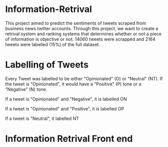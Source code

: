 # Information-Retrival

This project aimed to predict the sentiments of tweets scraped from business news twitter accounts. Through this project, we want to create a retrival system and ranking systems that determines whether or not a piece of information is objective or not. 14060 tweets were scrapped and 2164 tweets were labelled (15%) of the full dataset. 


# Labelling of Tweets 
Every Tweet was labelled to be either "Opinionated" (O) or "Neutral" (NT). If the tweet is "Opinionated", it would have a "Positive" (P) tone or a "Negative" (N) tone. 

If a tweet is "Opinionated" and "Negative", it is labelled ON

If a tweet is "Opinionated" and "Positive", it is labelled OP

If a tweet is "Neutral", it labelled NT

# Information Retrival Front end

